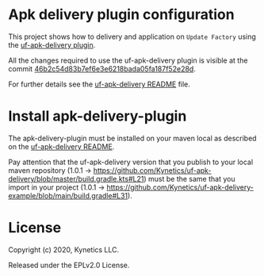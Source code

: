 # Apk delivery plugin configuration
This project shows how to delivery and application on `Update Factory` using the [uf-apk-delivery plugin](https://github.com/Kynetics/uf-apk-delivery).

All the changes required to use the uf-apk-delivery plugin is visible at the commit [46b2c54d83b7ef6e3e6218bada05fa187f52e28d](https://github.com/Kynetics/uf-apk-delivery-example/commit/46b2c54d83b7ef6e3e6218bada05fa187f52e28d).

For further details see the [uf-apk-delivery README](https://github.com/Kynetics/uf-apk-delivery) file.

# Install apk-delivery-plugin
The apk-delivery-plugin must be installed on your maven local as described on the  [uf-apk-delivery README](https://github.com/Kynetics/uf-apk-delivery).

Pay attention that the uf-apk-delivery version that you publish to your local maven repository (1.0.1 -> https://github.com/Kynetics/uf-apk-delivery/blob/master/build.gradle.kts#L21) must be the same that you import in your project (1.0.1 -> https://github.com/Kynetics/uf-apk-delivery-example/blob/main/build.gradle#L31).

# License
Copyright (c) 2020, Kynetics LLC.

Released under the EPLv2.0 License.
